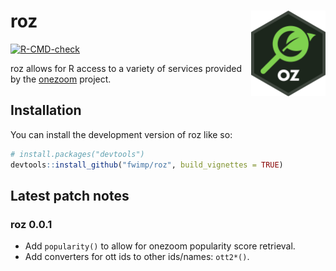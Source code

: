 
<!-- README.md is generated from README.Rmd. Please edit that file -->

# roz <img src="man/figures/logo.png" align="right" height="137" alt="" />

<!-- badges: start -->

[![R-CMD-check](https://github.com/fwimp/roz/actions/workflows/R-CMD-check.yaml/badge.svg)](https://github.com/fwimp/roz/actions/workflows/R-CMD-check.yaml)
<!-- badges: end -->

roz allows for R access to a variety of services provided by the
[onezoom](https://www.onezoom.org) project.

## Installation

You can install the development version of roz like so:

``` r
# install.packages("devtools")
devtools::install_github("fwimp/roz", build_vignettes = TRUE)
```

## Latest patch notes

<!-- These are auto-pulled from NEWS.md  -->

### roz 0.0.1

- Add `popularity()` to allow for onezoom popularity score retrieval.
- Add converters for ott ids to other ids/names: `ott2*()`.
